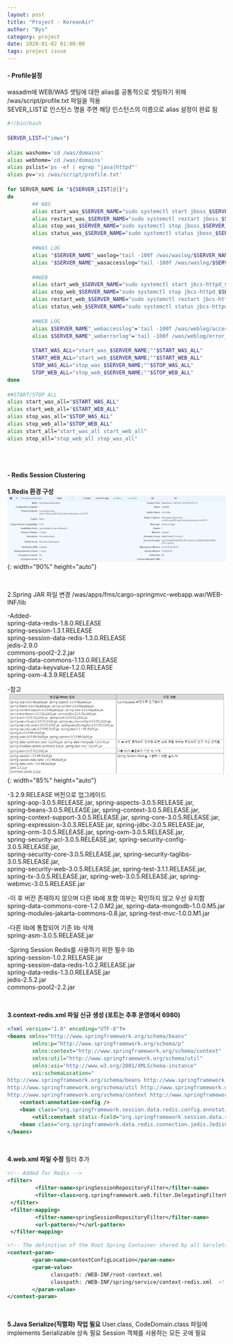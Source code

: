 ```yaml
---
layout: post
title: "Project - KoreanAir"
author: "Bys"
category: project
date: 2020-01-02 01:00:00
tags: project issue
---
```


#### **- Profile설정**  
wasadm에 WEB/WAS 셋팅에 대한 alias를 공통적으로 셋팅하기 위해 /was/script/profile.txt 파일을 적용  
SEVER_LIST로 인스턴스 명을 주면 해당 인스턴스의 이름으로 alias 설정이 완료 됨
```bash
#!/bin/bash 

SERVER_LIST=("imws") 

alias washome='cd /was/domains' 
alias webhome='cd /was/domains' 
alias pslist='ps -ef | egrep "java|httpd"' 
alias pv='vi /was/script/profile.txt' 

for SERVER_NAME in "${SERVER_LIST[@]}"; 
do 
        ## WAS 
        alias start_was_$SERVER_NAME="sudo systemctl start jboss_$SERVER_NAME" 
        alias restart_was_$SERVER_NAME="sudo systemctl restart jboss_$SERVER_NAME" 
        alias stop_was_$SERVER_NAME="sudo systemctl stop jboss_$SERVER_NAME" 
        alias status_was_$SERVER_NAME="sudo systemctl status jboss_$SERVER_NAME" 

        ##WAS LOG 
        alias "$SERVER_NAME"_waslog="tail -100f /was/waslog/$SERVER_NAME/server.log" 
        alias "$SERVER_NAME"_wasaccesslog="tail -100f /was/waslog/$SERVER_NAME/access_log/jboss_accesslog" 
        
        ##WEB 
        alias start_web_$SERVER_NAME="sudo systemctl start jbcs-httpd_$SERVER_NAME" 
        alias stop_web_$SERVER_NAME="sudo systemctl stop jbcs-httpd_$SERVER_NAME" 
        alias restart_web_$SERVER_NAME="sudo systemctl restart jbcs-httpd_$SERVER_NAME" 
        alias status_web_$SERVER_NAME="sudo systemctl status jbcs-httpd_$SERVER_NAME" 
        
        ##WEB LOG 
        alias $SERVER_NAME"_webaccesslog"='tail -100f /was/weblog/access_'$SERVER_NAME'_log.'`date +%Y%m%d` 
        alias $SERVER_NAME"_weberrorlog"='tail -100f /was/weblog/error_'$SERVER_NAME'_log.'`date +%Y%m%d` 
 
        START_WAS_ALL="start_was_$SERVER_NAME;""$START_WAS_ALL" 
        START_WEB_ALL="start_web_$SERVER_NAME;""$START_WEB_ALL" 
        STOP_WAS_ALL="stop_was_$SERVER_NAME;""$STOP_WAS_ALL" 
        STOP_WEB_ALL="stop_web_$SERVER_NAME;""$STOP_WEB_ALL" 
done 

##START/STOP ALL 
alias start_was_all="$START_WAS_ALL" 
alias start_web_all="$START_WEB_ALL" 
alias stop_was_all="$STOP_WAS_ALL" 
alias stop_web_all="$STOP_WEB_ALL" 
alias start_all="start_was_all start_web_all" 
alias stop_all="stop_web_all stop_was_all" 
```

<br><br>

#### **- Redis Session Clustering**  

**1.Redis 환경 구성**  
![scouter](/assets/it/project/koreanair/koa5.png){: width="90%" height="auto"}   

<br>

2.Spring JAR 파일 변경 
/was/apps/fms/cargo-springmvc-webapp.war/WEB-INF/lib 

-Added-  
spring-data-redis-1.8.0.RELEASE  
spring-session-1.3.1.RELEASE  
spring-session-data-redis-1.3.0.RELEASE  
jedis-2.9.0  
commons-pool2-2.2.jar  
spring-data-commons-1.13.0.RELEASE  
spring-data-keyvalue-1.2.0.RELEASE  
spring-oxm-4.3.9.RELEASE  


-참고  
![scouter](/assets/it/project/koreanair/koa6.png){: width="85%" height="auto"}   

-3.2.9.RELEASE 버전으로 업그레이드  
spring-aop-3.0.5.RELEASE.jar, spring-aspects-3.0.5.RELEASE.jar,  
spring-beans-3.0.5.RELEASE.jar, spring-context-3.0.5.RELEASE.jar,  
spring-context-support-3.0.5.RELEASE.jar, spring-core-3.0.5.RELEASE.jar,  
spring-expression-3.0.3.RELEASE.jar, spring-jdbc-3.0.5.RELEASE.jar,  
spring-orm-3.0.5.RELEASE.jar, spring-oxm-3.0.5.RELEASE.jar,  
spring-security-acl-3.0.5.RELEASE.jar, spring-security-config-3.0.5.RELEASE.jar,  
spring-security-core-3.0.5.RELEASE.jar, spring-security-taglibs-3.0.5.RELEASE.jar,  
spring-security-web-3.0.5.RELEASE.jar, spring-test-3.1.1.RELEASE.jar,  
spring-tx-3.0.5.RELEASE.jar, spring-web-3.0.5.RELEASE.jar, spring-webmvc-3.0.5.RELEASE.jar  

-이 후 버전 존재하지 않으며 다른 lib에 포함 여부는 확인하지 않고 우선 유지함  
spring-data-commons-core-1.2.0.M2.jar, spring-data-mongodb-1.0.0.M5.jar   
spring-modules-jakarta-commons-0.8.jar, spring-test-mvc-1.0.0.M1.jar  


-다른 lib에 통합되어 기존 lib 삭제    
spring-asm-3.0.5.RELEASE.jar  

-Spring Session Redis를 사용하기 위한 필수 lib  
spring-session-1.0.2.RELEASE.jar  
spring-session-data-redis-1.0.2.RELEASE.jar  
spring-data-redis-1.3.0.RELEASE.jar  
jedis-2.5.2.jar  
commons-pool2-2.2.jar  

<br>

**3.context-redis.xml 파일 신규 생성 (포트는 추후 운영에서 6980)** 
```xml
<?xml version="1.0" encoding="UTF-8"?> 
<beans xmlns="http://www.springframework.org/schema/beans" 
        xmlns:p="http://www.springframework.org/schema/p" 
        xmlns:context="http://www.springframework.org/schema/context" 
        xmlns:util="http://www.springframework.org/schema/util" 
        xmlns:xsi="http://www.w3.org/2001/XMLSchema-instance" 
        xsi:schemaLocation=" 
http://www.springframework.org/schema/beans http://www.springframework.org/schema/beans/spring-beans.xsd 
http://www.springframework.org/schema/util http://www.springframework.org/schema/util/spring-util.xsd 
http://www.springframework.org/schema/context http://www.springframework.org/schema/context/spring-context.xsd"> 
    <context:annotation-config /> 
    <bean class="org.springframework.session.data.redis.config.annotation.web.http.RedisHttpSessionConfiguration" /> 
        <util:constant static-field="org.springframework.session.data.redis.config.ConfigureRedisAction.NO_OP" /> 
    <bean class="org.springframework.data.redis.connection.jedis.JedisConnectionFactory" p:host-name="fms-session-store-alone-001.rn8r4y.0001.apn2.cache.amazonaws.com" p:port="6980"/> 
</beans> 
```
<br>

 

**4.web.xml 파일 수정** 
필터 추가 
```xml
<!-- Added for Redis --> 
<filter> 
         <filter-name>springSessionRepositoryFilter</filter-name> 
         <filter-class>org.springframework.web.filter.DelegatingFilterProxy</filter-class> 
 </filter> 
 <filter-mapping> 
         <filter-name>springSessionRepositoryFilter</filter-name> 
         <url-pattern>/*</url-pattern> 
 </filter-mapping> 
```
```xml
<!-- The definition of the Root Spring Container shared by all Servlets and Filters --> 
<context-param> 
        <param-name>contextConfigLocation</param-name> 
        <param-value> 
              classpath: /WEB-INF/root-context.xml 
              classpath: /WEB-INF/spring/service/context-redis.xml  <!-- Redis 설정 관련 context-redis.xml 파일 추가 -->
        </param-value> 
</context-param> 
```
<br>

**5.Java Serialize(직렬화) 작업 필요** 
User.class, CodeDomain.class 파일에implements Serializable 상속 필요 
Session 객체를 사용하는 모든 곳에 필요 

 